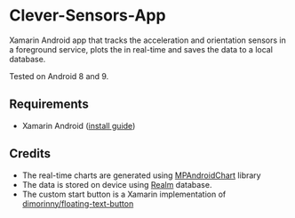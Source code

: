 # Clever-Sensors-App
Xamarin Android app that tracks the acceleration and orientation sensors in a foreground service,  plots the in real-time and saves the data to a local database.

Tested on Android 8 and 9.

## Requirements
- Xamarin Android ([install guide](https://docs.microsoft.com/en-us/xamarin/android/get-started/installation/android-sdk?tabs=windows))

## Credits
- The real-time charts are generated using  [MPAndroidChart](https://github.com/PhilJay/MPAndroidChart) library
- The data is stored on device using [Realm](https://realm.io/docs/dotnet/latest/) database.
- The custom start button is a Xamarin implementation of [dimorinny/floating-text-button](https://github.com/dimorinny/floating-text-button)
